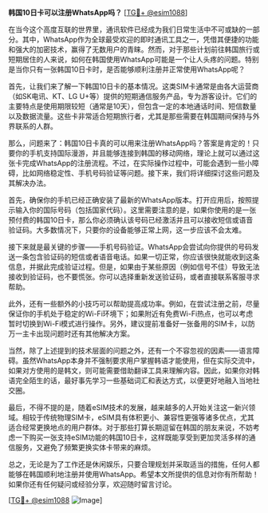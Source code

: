 **韩国10日卡可以注册WhatsApp吗？** [[TG💪+ @esim1088](https://t.me/s/esim1088)]

在当今这个高度互联的世界里，通讯软件已经成为我们日常生活中不可或缺的一部分。其中，WhatsApp作为全球最受欢迎的即时通讯工具之一，凭借其便捷的功能和强大的加密技术，赢得了无数用户的青睐。然而，对于那些计划前往韩国旅行或短期居住的人来说，如何在韩国使用WhatsApp可能是一个让人头疼的问题。特别是当你只有一张韩国10日卡时，是否能够顺利注册并正常使用WhatsApp呢？

首先，让我们来了解一下韩国10日卡的基本情况。这类SIM卡通常是由各大运营商（如SK电讯、KT、LG U+等）提供的短期通信服务产品，专为游客设计。它们的主要特点是使用期限较短（通常是10天），但包含一定的本地通话时间、短信数量以及数据流量。这些卡非常适合短期旅行者，尤其是那些需要在韩国期间保持与外界联系的人群。

那么，问题来了：韩国10日卡真的可以用来注册WhatsApp吗？答案是肯定的！只要你的手机支持国际漫游，并且能够连接到韩国的移动网络，理论上就可以通过这张卡完成WhatsApp的注册流程。不过，在实际操作过程中，可能会遇到一些小障碍，比如网络稳定性、手机号码验证等问题。接下来，我们将详细探讨这些问题及其解决办法。

首先，确保你的手机已经正确安装了最新的WhatsApp版本。打开应用后，按照提示输入你的国际号码（包括国家代码）。这里需要注意的是，如果你使用的是一张预付费的韩国10日卡，那么你必须确认该号码已经激活并且可以接收短信或语音验证码。大多数情况下，只要你的设备能够正常上网，这一步应该不会太难。

接下来就是最关键的步骤——手机号码验证。WhatsApp会尝试向你提供的号码发送一条包含验证码的短信或者语音电话。如果一切正常，你应该很快就能收到这条信息，并据此完成验证过程。但是，如果由于某些原因（例如信号不佳）导致无法接收到验证码，也不要慌张。你可以选择重新发送验证码，或者直接联系客服寻求帮助。

此外，还有一些额外的小技巧可以帮助提高成功率。例如，在尝试注册之前，尽量保证你的手机处于稳定的Wi-Fi环境下；如果附近有免费Wi-Fi热点，也可以考虑暂时切换到Wi-Fi模式进行操作。另外，建议提前准备好一张备用的SIM卡，以防万一主卡出现问题时还有其他解决方案。

当然，除了上述提到的技术层面的问题之外，还有一个不容忽视的因素——语言障碍。虽然WhatsApp本身并不强制要求用户掌握韩语才能使用，但在实际交流中，如果对方使用的是韩文，则可能需要借助翻译工具来理解内容。因此，如果你对韩语完全陌生的话，最好事先学习一些基础词汇和表达方式，以便更好地融入当地社交圈。

最后，不得不提的是，随着eSIM技术的发展，越来越多的人开始关注这一新兴领域。相较于传统物理SIM卡，eSIM具有体积更小、兼容性更强等诸多优点，尤其适合经常更换地点的用户群体。对于那些打算长期逗留在韩国的朋友来说，不妨考虑一下购买一张支持eSIM功能的韩国10日卡，这样既能享受到更加灵活多样的通信服务，又避免了频繁更换实体卡带来的麻烦。

总之，无论是为了工作还是休闲娱乐，只要合理规划并采取适当的措施，任何人都能够在韩国顺利地注册并使用WhatsApp。希望本文所提供的信息对你有所帮助！如果你还有任何疑问或经验分享，欢迎随时留言讨论。

[[TG💪+ @esim1088](https://t.me/s/esim1088) ![Image](https://i.postimg.cc/4NQfJmqS/Snipaste-2025-05-13-00-14-12.png)]